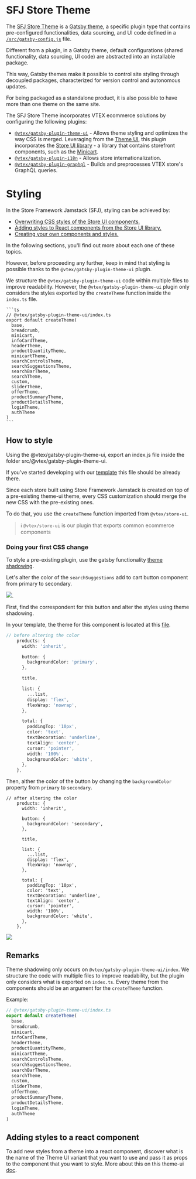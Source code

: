 # SFJ Store Theme

The [SFJ Store Theme](https://github.com/vtex/faststore/tree/master/packages/gatsby-theme-store) is a [Gatsby theme](https://www.gatsbyjs.com/docs/themes/what-are-gatsby-themes/#gatsby-themes), a specific plugin type that contains pre-configured functionalities, data sourcing, and UI code defined in a [`/src/gatsby-config.js`](https://github.com/vtex/faststore/blob/master/packages/gatsby-theme-store/src/gatsby-config.ts) file.

Different from a plugin, in a Gatsby theme, default configurations (shared functionality, data sourcing, UI code) are abstracted into an installable package.

This way, Gatsby themes make it possible to control site styling through decoupled packages, characterized for version control and autonomous updates.

For being packaged as a standalone product, it is also possible to have more than one theme on the same site.

The SFJ Store Theme incorporates VTEX ecommerce solutions by configuring the following plugins:

- [`@vtex/gatsby-plugin-theme-ui`](https://github.com/vtex/faststore/tree/master/packages/gatsby-plugin-theme-ui) - Allows theme styling and optimizes the way CSS is merged. Leveraging from the [Theme UI](https://theme-ui.com/), this plugin incorporates the [Store UI library](https://github.com/vtex/faststore/tree/master/packages/store-ui) - a library that contains storefront components, such as the [Minicart](https://github.com/vtex/faststore/tree/master/packages/store-ui/src/Minicart).
- [`@vtex/gatsby-plugin-i18n`](https://github.com/vtex/faststore/tree/master/packages/gatsby-plugin-i18n) - Allows store internationalization.
- [`@vtex/gatsby-plugin-graphql`](https://github.com/vtex/faststore/tree/master/packages/gatsby-plugin-graphql) - Builds and preprocesses VTEX store's GraphQL queries.

# Styling

In the Store Framework Jamstack (SFJ), styling can be achieved by:

- [Overwriting CSS styles of the Store UI components.](#overwriting-css-styles-of-the-store-ui-components)
- [Adding styles to React components from the Store UI library.](#adding-styles-to-react-components-from-the-store-ui-library)
- [Creating your own components and styles.](#creating-your-own-components-and-styles)

In the following sections, you'll find out more about each one of these topics.

However, before proceeding any further, keep in mind that styling is possible thanks to the `@vtex/gatsby-plugin-theme-ui` plugin. 

We structure the `@vtex/gatsby-plugin-theme-ui` code within multiple files to improve readability. However, the `@vtex/gatsby-plugin-theme-ui` plugin only considers the styles exported by the `createTheme` function inside the `index.ts` file.

    ```ts
    // @vtex/gatsby-plugin-theme-ui/index.ts
    export default createTheme(
      base,
      breadcrumb,
      minicart,
      infoCardTheme,
      headerTheme,
      productQuantityTheme,
      minicartTheme,
      searchControlsTheme,
      searchSuggestionsTheme,
      searchBarTheme,
      searchTheme,
      custom,
      sliderTheme,
      offerTheme,
      productSummaryTheme,
      productDetailsTheme,
      loginTheme,
      authTheme
    )
    ```
## How to style
Using the @vtex/gatsby-plugin-theme-ui, export an index.js file inside the folder src/@vtex/gatsby-plugin-theme-ui.


If you've started developing with our [template](https://github.com/vtex-sites/storecomponents.store/blob/master/src/%40vtex/gatsby-plugin-theme-ui/index.ts) this file should be already there.

Since each store built using Store Framework Jamstack is created on top of a pre-existing theme-ui theme, every CSS customization should merge the new CSS with the pre-existing ones.

To do that, you use the `createTheme` function imported from `@vtex/store-ui`.

>ℹ️ `@vtex/store-ui` is our plugin that exports common ecommerce components

### Doing your first CSS change
To style a pre-existing plugin, use the gatsby functionality [theme shadowing](https://www.gatsbyjs.com/docs/how-to/plugins-and-themes/shadowing/).

Let's alter the color of the `searchSuggestions` add to cart button component from primary to secondary.

 <img src="./images/suggestions.png">.


First, find the correspondent for this button and alter the styles using theme shadowing.

In your template, the theme for this component is located at this [file](https://github.com/vtex/faststore/blob/master/packages/gatsby-theme-store/src/components/SearchSuggestions/theme.ts).

```ts
// before altering the color
    products: {
      width: 'inherit',

      button: {
        backgroundColor: 'primary',
      },

      title,

      list: {
        ...list,
        display: 'flex',
        flexWrap: 'nowrap',
      },

      total: {
        paddingTop: '10px',
        color: 'text',
        textDecoration: 'underline',
        textAlign: 'center',
        cursor: 'pointer',
        width: '100%',
        backgroundColor: 'white',
      },
    },
```

Then, alther the color of the button by changing the `backgroundColor` property from `primary` to `secondary`.


```
// after altering the color
    products: {
      width: 'inherit',

      button: {
        backgroundColor: 'secondary',
      },

      title,

      list: {
        ...list,
        display: 'flex',
        flexWrap: 'nowrap',
      },

      total: {
        paddingTop: '10px',
        color: 'text',
        textDecoration: 'underline',
        textAlign: 'center',
        cursor: 'pointer',
        width: '100%',
        backgroundColor: 'white',
      },
    },
```
<img src="./images/suggestions-altered-color.png">

## Remarks
Theme shadowing only occurs on `@vtex/gatsby-plugin-theme-ui/index`. We structure the code with multiple files to improve readability, but the plugin only considers what is exported on `index.ts`. Every theme from the components should be an argument for the `createTheme` function.

Example:

```ts
// @vtex/gatsby-plugin-theme-ui/index.ts
export default createTheme(
  base,
  breadcrumb,
  minicart,
  infoCardTheme,
  headerTheme,
  productQuantityTheme,
  minicartTheme,
  searchControlsTheme,
  searchSuggestionsTheme,
  searchBarTheme,
  searchTheme,
  custom,
  sliderTheme,
  offerTheme,
  productSummaryTheme,
  productDetailsTheme,
  loginTheme,
  authTheme
)
```

## Adding styles to a react component
To add new styles from a theme into a react component, discover what is the name of the Theme UI variant that you want to use and pass it as props to the component that you want to style. More about this on this theme-ui [doc](https://theme-ui.com/guides/variants/).
